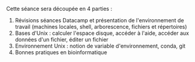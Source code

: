 Cette séance sera découpée en 4 parties :

1. Révisions séances Datacamp et présentation de l'environnement de travail (machines locales, shell, arborescence, fichiers et répertoires)
2. Bases d'Unix : calculer l'espace disque, accéder à l'aide, accéder aux données d'un fichier, éditer un fichier
3. Environnement Unix : notion de variable d'environnement, conda, git
4. Bonnes pratiques en bioinformatique

